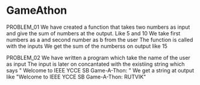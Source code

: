 # GameAthon
PROBLEM_01
We have created a function that takes two numbers as input and give the sum of numbers at the output.
      Like 5 and 10
We take first numbers as a and second number as b from the user
The function is called with the inputs
We get the sum of the numberss on output like 
             15



PROBLEM_02
We have written a program which take the name of the user as input
The input is later on concantated with the existiing string which says " Welcome to IEEE YCCE SB Game-A-Thon: "
We get a string at output like  "Welcome to IEEE YCCE SB Game-A-Thon: RUTVIK"









